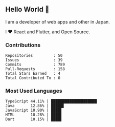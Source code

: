 ## Hello World 👋

I am a developer of web apps and other in Japan.

I ❤️ React and Flutter, and Open Source.

### Contributions

    Repositories         : 50
    Issues               : 39
    Commits              : 789
    Pull-Requests        : 158
    Total Stars Earned   : 4
    Total Contributed To : 0

### Most Used Languages

    TypeScript 44.11% | ████████████████████
    Java       12.86% | █████▌
    JavaScript 10.90% | ████▌
    HTML       10.28% | ████▌
    Dart       10.15% | ████▌
